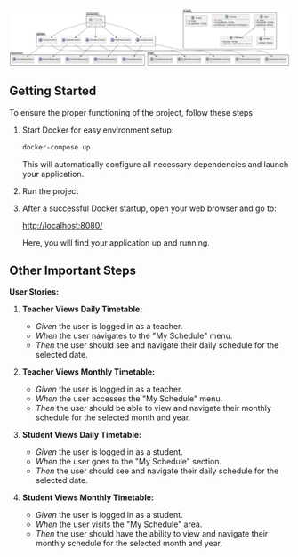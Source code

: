 ![UML діаграма](diagram.png)

## Getting Started

To ensure the proper functioning of the project, follow these steps

1. Start Docker for easy environment setup:

    ```bash
    docker-compose up
    ```

   This will automatically configure all necessary dependencies and launch your application.

2. Run the project

3. After a successful Docker startup, open your web browser and go to:

   [http://localhost:8080/](http://localhost:8080/)

   Here, you will find your application up and running.

## Other Important Steps

**User Stories:**

1. **Teacher Views Daily Timetable:**
    - *Given* the user is logged in as a teacher.
    - *When* the user navigates to the "My Schedule" menu.
    - *Then* the user should see and navigate their daily schedule for the selected date.

2. **Teacher Views Monthly Timetable:**
    - *Given* the user is logged in as a teacher.
    - *When* the user accesses the "My Schedule" menu.
    - *Then* the user should be able to view and navigate their monthly schedule for the selected month and year.

3. **Student Views Daily Timetable:**
    - *Given* the user is logged in as a student.
    - *When* the user goes to the "My Schedule" section.
    - *Then* the user should see and navigate their daily schedule for the selected date.

4. **Student Views Monthly Timetable:**
    - *Given* the user is logged in as a student.
    - *When* the user visits the "My Schedule" area.
    - *Then* the user should have the ability to view and navigate their monthly schedule for the selected month and year.
